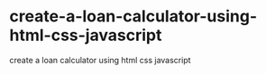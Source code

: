 # create-a-loan-calculator-using-html-css-javascript
create a loan calculator using html css javascript
